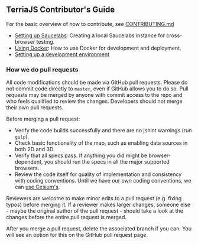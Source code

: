 ## TerriaJS Contributor's Guide

For the basic overview of how to contribute, see [CONTRIBUTING.md](/CONTRIBUTING.md)

* [Setting up Saucelabs](Setting-up-Saucelabs-locally.md): Creating a local Saucelabs instance for cross-browser testing.
* [Using Docker](Using-Docker.md): How to use Docker for development and deployment.
* [Setting up a development environment](Development-environment.md)


### How we do pull requests

All code modifications should be made via GitHub pull requests.  Please do not commit code directly to `master`, even if GitHub allows you to do so.  Pull requests may be merged by anyone with commit access to the repo and who feels qualified to review the changes.  Developers should not merge their own pull requests.

Before merging a pull request:
* Verify the code builds successfully and there are no jshint warnings (run `gulp`).
* Check basic functionality of the map, such as enabling data sources in both 2D and 3D.
* Verify that all specs pass.  If anything you did might be browser-dependent, you should run the specs in all the major supported browsers.
* Review the code itself for quality of implementation and consistency with coding conventions.  Until we have our own coding conventions, we can [use Cesium's](https://github.com/AnalyticalGraphicsInc/cesium/wiki/JavaScript-Coding-Conventions).

Reviewers are welcome to make minor edits to a pull request (e.g. fixing typos) before merging it.  If a reviewer makes larger changes, someone else - maybe the original author of the pull request - should take a look at the changes before the entire pull request is merged.

After you merge a pull request, delete the associated branch if you can.  You will see an option for this on the GitHub pull request page.
